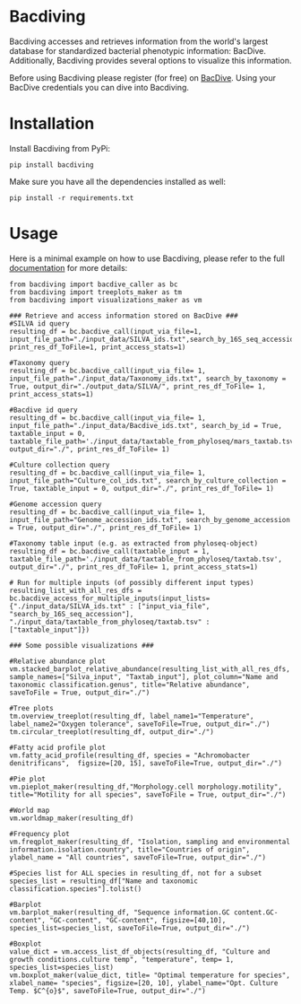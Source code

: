 # Bacdiving

Bacdiving accesses and retrieves information from the world's largest database for standardized bacterial phenotypic information: BacDive.
Additionally, Bacdiving provides several options to visualize this information.  

Before using Bacdiving please register (for free) on [BacDive](https://api.bacdive.dsmz.de/).
Using your BacDive credentials you can dive into Bacdiving. 

# Installation

Install Bacdiving from PyPi:

```
pip install bacdiving
```

Make sure you have all the dependencies installed as well:

```
pip install -r requirements.txt
```

# Usage

Here is a minimal example on how to use Bacdiving, please refer to the full [documentation](https://bacdiving.readthedocs.io/en/latest/index.html) for more details:

```
from bacdiving import bacdive_caller as bc
from bacdiving import treeplots_maker as tm
from bacdiving import visualizations_maker as vm

### Retrieve and access information stored on BacDive ###
#SILVA id query
resulting_df = bc.bacdive_call(input_via_file=1, input_file_path="./input_data/SILVA_ids.txt",search_by_16S_seq_accession=True, print_res_df_ToFile=1, print_access_stats=1)

#Taxonomy query
resulting_df = bc.bacdive_call(input_via_file= 1, input_file_path="./input_data/Taxonomy_ids.txt", search_by_taxonomy = True, output_dir="./output_data/SILVA/", print_res_df_ToFile= 1, print_access_stats=1)

#Bacdive id query
resulting_df = bc.bacdive_call(input_via_file= 1, input_file_path="./input_data/Bacdive_ids.txt", search_by_id = True, taxtable_input = 0, taxtable_file_path='./input_data/taxtable_from_phyloseq/mars_taxtab.tsv', output_dir="./", print_res_df_ToFile= 1)

#Culture collection query
resulting_df = bc.bacdive_call(input_via_file= 1, input_file_path="Culture_col_ids.txt", search_by_culture_collection = True, taxtable_input = 0, output_dir="./", print_res_df_ToFile= 1)

#Genome accession query
resulting_df = bc.bacdive_call(input_via_file= 1, input_file_path="Genome_accession_ids.txt", search_by_genome_accession = True, output_dir="./", print_res_df_ToFile= 1)

#Taxonomy table input (e.g. as extracted from phyloseq-object)
resulting_df = bc.bacdive_call(taxtable_input = 1, taxtable_file_path='./input_data/taxtable_from_phyloseq/taxtab.tsv', output_dir="./", print_res_df_ToFile= 1, print_access_stats=1)

# Run for multiple inputs (of possibly different input types)
resulting_list_with_all_res_dfs = bc.bacdive_access_for_multiple_inputs(input_lists={"./input_data/SILVA_ids.txt" : ["input_via_file", "search_by_16S_seq_accession"], "./input_data/taxtable_from_phyloseq/taxtab.tsv" : ["taxtable_input"]})
```

```
### Some possible visualizations ###

#Relative abundance plot
vm.stacked_barplot_relative_abundance(resulting_list_with_all_res_dfs, sample_names=["Silva_input", "Taxtab_input"], plot_column="Name and taxonomic classification.genus", title="Relative abundance", saveToFile = True, output_dir="./")

#Tree plots
tm.overview_treeplot(resulting_df, label_name1="Temperature", label_name2="Oxygen tolerance", saveToFile=True, output_dir="./")
tm.circular_treeplot(resulting_df, output_dir="./")

#Fatty acid profile plot
vm.fatty_acid_profile(resulting_df, species = "Achromobacter denitrificans",  figsize=[20, 15], saveToFile=True, output_dir="./")

#Pie plot
vm.pieplot_maker(resulting_df,"Morphology.cell morphology.motility", title="Motility for all species", saveToFile = True, output_dir="./")

#World map
vm.worldmap_maker(resulting_df)

#Frequency plot
vm.freqplot_maker(resulting_df, "Isolation, sampling and environmental information.isolation.country", title="Countries of origin", ylabel_name = "All countries", saveToFile=True, output_dir="./")

#Species list for ALL species in resulting_df, not for a subset
species_list = resulting_df["Name and taxonomic classification.species"].tolist()

#Barplot
vm.barplot_maker(resulting_df, "Sequence information.GC content.GC-content", "GC-content", "GC-content", figsize=[40,10],  species_list=species_list, saveToFile=True, output_dir="./")

#Boxplot
value_dict = vm.access_list_df_objects(resulting_df, "Culture and growth conditions.culture temp", "temperature", temp= 1, species_list=species_list)
vm.boxplot_maker(value_dict, title= "Optimal temperature for species", xlabel_name= "species", figsize=[20, 10], ylabel_name="Opt. Culture Temp. $C^{o}$", saveToFile=True, output_dir="./")
```
